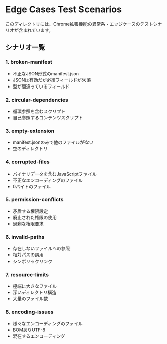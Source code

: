 # Edge Cases Test Scenarios

このディレクトリには、Chrome拡張機能の異常系・エッジケースのテストシナリオが含まれています。

## シナリオ一覧

### 1. broken-manifest
- 不正なJSON形式のmanifest.json
- JSONは有効だが必須フィールドが欠落
- 型が間違っているフィールド

### 2. circular-dependencies
- 循環参照を含むスクリプト
- 自己参照するコンテンツスクリプト

### 3. empty-extension
- manifest.jsonのみで他のファイルがない
- 空のディレクトリ

### 4. corrupted-files
- バイナリデータを含むJavaScriptファイル
- 不正なエンコーディングのファイル
- 0バイトのファイル

### 5. permission-conflicts
- 矛盾する権限設定
- 廃止された権限の使用
- 過剰な権限要求

### 6. invalid-paths
- 存在しないファイルへの参照
- 相対パスの誤用
- シンボリックリンク

### 7. resource-limits
- 極端に大きなファイル
- 深いディレクトリ構造
- 大量のファイル数

### 8. encoding-issues
- 様々なエンコーディングのファイル
- BOMありUTF-8
- 混在するエンコーディング